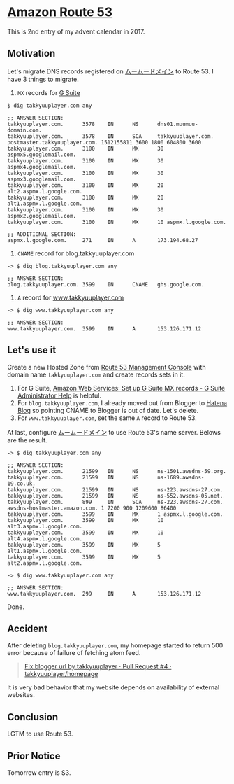 # [Amazon Route 53](https://aws.amazon.com/route53/?nc1=h_ls)

This is 2nd entry of my advent calendar in 2017.

## Motivation

Let's migrate DNS records registered on [ムームードメイン](https://muumuu-domain.com/) to Route 53. I have 3 things to migrate.

1. `MX` records for [G Suite](https://gsuite.google.com/)

  ```
  $ dig takkyuuplayer.com any

  ;; ANSWER SECTION:
  takkyuuplayer.com.      3578    IN      NS      dns01.muumuu-domain.com.
  takkyuuplayer.com.      3578    IN      SOA     takkyuuplayer.com. postmaster.takkyuuplayer.com. 1512155811 3600 1800 604800 3600
  takkyuuplayer.com.      3100    IN      MX      30 aspmx5.googlemail.com.
  takkyuuplayer.com.      3100    IN      MX      30 aspmx4.googlemail.com.
  takkyuuplayer.com.      3100    IN      MX      30 aspmx3.googlemail.com.
  takkyuuplayer.com.      3100    IN      MX      20 alt2.aspmx.l.google.com.
  takkyuuplayer.com.      3100    IN      MX      20 alt1.aspmx.l.google.com.
  takkyuuplayer.com.      3100    IN      MX      30 aspmx2.googlemail.com.
  takkyuuplayer.com.      3100    IN      MX      10 aspmx.l.google.com.

  ;; ADDITIONAL SECTION:
  aspmx.l.google.com.     271     IN      A       173.194.68.27
  ```

1. `CNAME` record for blog.takkyuuplayer.com

  ```
  -> $ dig blog.takkyuuplayer.com any

  ;; ANSWER SECTION:
  blog.takkyuuplayer.com. 3599    IN      CNAME   ghs.google.com.

  ```

1. `A` record for www.takkyuuplayer.com

  ```
  -> $ dig www.takkyuuplayer.com any

  ;; ANSWER SECTION:
  www.takkyuuplayer.com.  3599    IN      A       153.126.171.12
  ```

## Let's use it

Create a new Hosted Zone from [Route 53 Management Console](https://console.aws.amazon.com/route53/home#hosted-zones:) with domain name `takkyuuplayer.com` and create records sets in it.

1. For G Suite, [Amazon Web Services: Set up G Suite MX records \- G Suite Administrator Help](https://support.google.com/a/answer/6149697?hl=en) is helpful.
1. For `blog.takkyuuplayer.com`, I already moved out from Blogger to [Hatena Blog](http://hatenablog.com/) so pointing CNAME to Blogger is out of date. Let's delete.
1. For `www.takkyuuplayer.com`, set the same `A` record to Route 53.

At last, configure [ムームードメイン](https://muumuu-domain.com/) to use Route 53's name server. Belows are the result.

```
-> $ dig takkyuuplayer.com any

;; ANSWER SECTION:
takkyuuplayer.com.      21599   IN      NS      ns-1501.awsdns-59.org.
takkyuuplayer.com.      21599   IN      NS      ns-1689.awsdns-19.co.uk.
takkyuuplayer.com.      21599   IN      NS      ns-223.awsdns-27.com.
takkyuuplayer.com.      21599   IN      NS      ns-552.awsdns-05.net.
takkyuuplayer.com.      899     IN      SOA     ns-223.awsdns-27.com. awsdns-hostmaster.amazon.com. 1 7200 900 1209600 86400
takkyuuplayer.com.      3599    IN      MX      1 aspmx.l.google.com.
takkyuuplayer.com.      3599    IN      MX      10 alt3.aspmx.l.google.com.
takkyuuplayer.com.      3599    IN      MX      10 alt4.aspmx.l.google.com.
takkyuuplayer.com.      3599    IN      MX      5 alt1.aspmx.l.google.com.
takkyuuplayer.com.      3599    IN      MX      5 alt2.aspmx.l.google.com.

-> $ dig www.takkyuuplayer.com any

;; ANSWER SECTION:
www.takkyuuplayer.com.  299     IN      A       153.126.171.12
```

Done.

## Accident

After deleting `blog.takkyuuplayer.com`, my homepage started to return 500 error because of failure of fetching atom feed.

> [Fix blogger url by takkyuuplayer · Pull Request \#4 · takkyuuplayer/homepage](https://github.com/takkyuuplayer/homepage/pull/4/files#diff-0a400c8217d53ff4f978163d7c61868cL14)

It is very bad behavior that my website depends on availability of external websites.

## Conclusion

LGTM to use Route 53.

## Prior Notice

Tomorrow entry is S3.
